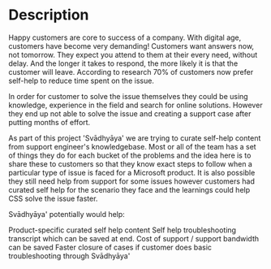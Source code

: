 # Description

Happy customers are core to success of a company. With digital age, customers have become very demanding! Customers want answers now, not tomorrow. They expect you attend to them at their every need, without delay. And the longer it takes to respond, the more likely it is that the customer will leave. According to research 70% of customers now prefer self-help to reduce time spent on the issue.  

In order for customer to solve the issue themselves they could be using knowledge, experience in the field and search for online solutions. However they end up not able to solve the issue and creating a support case after putting months of effort. 

As part of this project 'Svādhyāya' we are trying to curate self-help content from support engineer's knowledgebase. Most or all of the team has a set of things they do for each bucket of the problems and the idea here is to share these to customers so that they know exact steps to follow when a particular type of issue is faced for a Microsoft product. It is also possible they still need help from support for some issues however customers had curated self help for the scenario they face and the learnings could help CSS solve the issue faster.

Svādhyāya' potentially would help:

Product-specific curated self help content 
Self help troubleshooting transcript which can be saved at end. 
Cost of support / support bandwidth can be saved 
Faster closure of cases if customer does basic troubleshooting through Svādhyāya'
